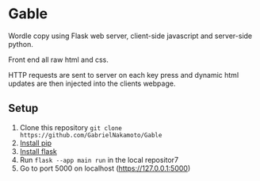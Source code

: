 # Gable
Wordle copy using Flask web server, client-side javascript and server-side python.

Front end all raw html and css.

HTTP requests are sent to server on each key press and dynamic html updates
are then injected into the clients webpage.

## Setup
1. Clone this repository
```git clone https://github.com/GabrielNakamoto/Gable```
3. [Install pip](https://pip.pypa.io/en/stable/installation/)
4. [Install flask](https://flask.palletsprojects.com/en/stable/installation/)
6. Run ```flask --app main run``` in the local repositor7
7. Go to port 5000 on localhost (https://127.0.0.1:5000)

